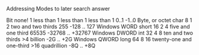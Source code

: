 Addressing Modes to later search answer 

Bit	none!	1	less than 1	less than 1	less than 1	0..1	-1..0
Byte, or octet	char	8	1	2	two and two thirds	255	-128 .. 127
Windows WORD	short	16	2	4	five and one third	65535	-32768 .. +32767
Windows DWORD	int	32	4	8	ten and two thirds	>4 billion	-2G .. +2G
Windows QWORD	long	64	8	16	twenty-one and one-third	>16 quadrillion	-8Q .. +8Q